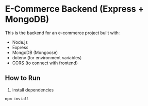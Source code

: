 # E-Commerce Backend (Express + MongoDB)

This is the backend for an e-commerce project built with:

- Node.js
- Express
- MongoDB (Mongoose)
- dotenv (for environment variables)
- CORS (to connect with frontend)

## How to Run

1. Install dependencies  
```bash
npm install
